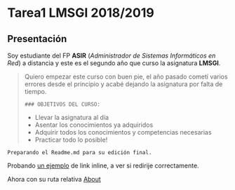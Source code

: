 # Tarea1 LMSGI 2018/2019

## Presentación

Soy estudiante del FP **ASIR** (_Administrador de Sistemas Informáticos en Red_) a distancia y este es el segundo año que curso la asignatura **LMSGI**.

> Quiero empezar este curso con buen pie, el año pasado cometí varios errores desde el principio y acabé dejando la asignatura por falta de tiempo. 
>
>     ### OBJETIVOS DEL CURSO:
>
> - Llevar la asignatura al día
> - Asentar los conocimientos ya adquiridos
> - Adquirir todos los conocimientos y competencias necesarias
> - Practicar todo lo posible!

    Preparando el Readme.md para su edición final.

Probando [un ejemplo](https://github.com/Rocachondo/Tarea1/blob/master/HTML.html "De prueba") de link inline, a ver si redirije correctamente.

Ahora con su ruta relativa [About](/HTML.html/)
